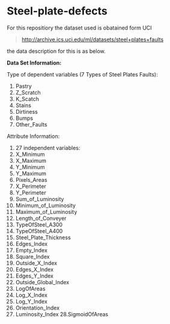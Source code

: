 # Steel-plate-defects
For this repositiory the dataset used is obatained form UCI
  > http://archive.ics.uci.edu/ml/datasets/steel+plates+faults

the data description for this is as below.

  **Data Set Information:**

  Type of dependent variables (7 Types of Steel Plates Faults): 
1. Pastry 
2. Z_Scratch 
3. K_Scatch 
4. Stains 
5. Dirtiness 
6. Bumps 
7. Other_Faults 


  Attribute Information:
1. 27 independent variables: 
2. X_Minimum 
3. X_Maximum 
4. Y_Minimum 
5. Y_Maximum 
6. Pixels_Areas 
7. X_Perimeter 
8. Y_Perimeter 
9. Sum_of_Luminosity 
10. Minimum_of_Luminosity 
11. Maximum_of_Luminosity 
12. Length_of_Conveyer 
13. TypeOfSteel_A300 
14. TypeOfSteel_A400 
15. Steel_Plate_Thickness 
16. Edges_Index 
17. Empty_Index 
18. Square_Index 
19. Outside_X_Index 
20. Edges_X_Index 
21. Edges_Y_Index 
22. Outside_Global_Index 
23. LogOfAreas 
24. Log_X_Index 
25. Log_Y_Index 
26. Orientation_Index 
27. Luminosity_Index 
28.SigmoidOfAreas

